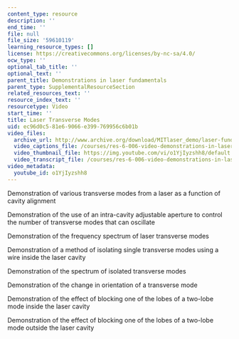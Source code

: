 ```yaml
---
content_type: resource
description: ''
end_time: ''
file: null
file_size: '59610119'
learning_resource_types: []
license: https://creativecommons.org/licenses/by-nc-sa/4.0/
ocw_type: ''
optional_tab_title: ''
optional_text: ''
parent_title: Demonstrations in laser fundamentals
parent_type: SupplementalResourceSection
related_resources_text: ''
resource_index_text: ''
resourcetype: Video
start_time: ''
title: Laser Transverse Modes
uid: ec96d0c5-81e6-9066-e399-769956c6b01b
video_files:
  archive_url: http://www.archive.org/download/MITlaser_demo/laser-fund-demo-7_300k.mp4
  video_captions_file: /courses/res-6-006-video-demonstrations-in-lasers-and-optics-spring-2008/25e36faafd365570bf3c122da134a02c_o1YjIyzshh8.vtt
  video_thumbnail_file: https://img.youtube.com/vi/o1YjIyzshh8/default.jpg
  video_transcript_file: /courses/res-6-006-video-demonstrations-in-lasers-and-optics-spring-2008/e9bb207902e819cbf121436cfca875d4_o1YjIyzshh8.pdf
video_metadata:
  youtube_id: o1YjIyzshh8
---
```


Demonstration of various transverse modes from a laser as a function of cavity alignment

Demonstration of the use of an intra-cavity adjustable aperture to control the number of transverse modes that can oscillate

Demonstration of the frequency spectrum of laser transverse modes

Demonstration of a method of isolating single transverse modes using a wire inside the laser cavity

Demonstration of the spectrum of isolated transverse modes

Demonstration of the change in orientation of a transverse mode

Demonstration of the effect of blocking one of the lobes of a two-lobe mode inside the laser cavity

Demonstration of the effect of blocking one of the lobes of a two-lobe mode outside the laser cavity

